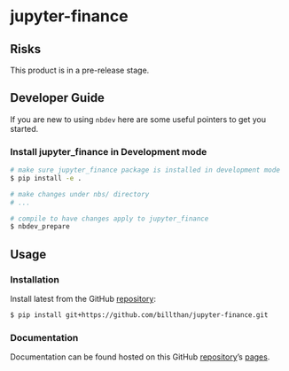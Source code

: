 # jupyter-finance


<!-- WARNING: THIS FILE WAS AUTOGENERATED! DO NOT EDIT! -->

## Risks

This product is in a pre-release stage.

## Developer Guide

If you are new to using `nbdev` here are some useful pointers to get you
started.

### Install jupyter_finance in Development mode

``` sh
# make sure jupyter_finance package is installed in development mode
$ pip install -e .

# make changes under nbs/ directory
# ...

# compile to have changes apply to jupyter_finance
$ nbdev_prepare
```

## Usage

### Installation

Install latest from the GitHub
[repository](https://github.com/billthan/jupyter-finance):

``` sh
$ pip install git+https://github.com/billthan/jupyter-finance.git
```

### Documentation

Documentation can be found hosted on this GitHub
[repository](https://github.com/billthan/jupyter-finance)’s
[pages](https://billthan.github.io/jupyter-finance/).

